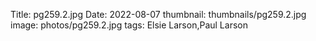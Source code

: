 Title: pg259.2.jpg
Date: 2022-08-07
thumbnail: thumbnails/pg259.2.jpg
image: photos/pg259.2.jpg
tags: Elsie Larson,Paul Larson
